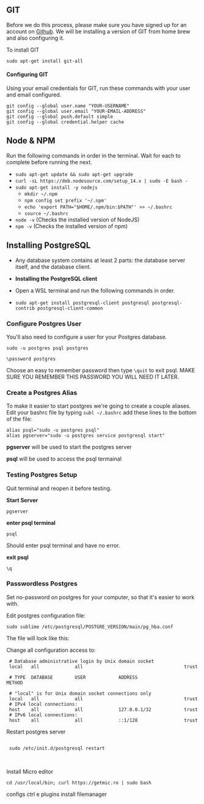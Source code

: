 
## GIT

Before we do this process, please make sure you have signed up for an account on  [Github](http://www.github.com/). We will be installing a version of GIT from home brew and also configuring it.

To install GIT

```
sudo apt-get install git-all

```

#### Configuring GIT

Using your email credentials for GIT, run these commands with your user and email configured.

```
git config --global user.name "YOUR-USERNAME"
git config --global user.email "YOUR-EMAIL-ADDRESS"
git config --global push.default simple
git config --global credential.helper cache
```

## Node & NPM
Run the following commands in order in the terminal. Wait for each to complete before running the next.

-   `sudo apt-get update && sudo apt-get upgrade`
-   `curl -sL https://deb.nodesource.com/setup_14.x | sudo -E bash -`
-   `sudo apt-get install -y nodejs`
    -   `mkdir ~/.npm`
    -   `npm config set prefix '~/.npm'`
    -   `echo 'export PATH="$HOME/.npm/bin:$PATH"' >> ~/.bashrc`
    -   `source ~/.bashrc`
-   `node -v`  (Checks the installed version of NodeJS)
-   `npm -v`  (Checks the installed version of npm)
## Installing PostgreSQL

-   Any database system contains at least 2 parts: the database server itself, and the database client.
    
-   **Installing the PostgreSQL client**
    
-   Open a WSL terminal and run the following commands in order.
-   `sudo apt-get install postgresql-client postgresql postgresql-contrib postgresql-client-common`

### Configure Postgres User

You'll also need to configure a user for your Postgres database.

```
sudo -u postgres psql postgres

\password postgres

```

Choose an easy to remember password then type  `\quit`  to exit psql. MAKE SURE YOU REMEMBER THIS PASSWORD YOU WILL NEED IT LATER.

### Create a Postgres Alias

To make it easier to start postgres we're going to create a couple aliases. Edit your bashrc file by typing  `subl ~/.bashrc`  add these lines to the bottom of the file:

```
alias psql="sudo -u postgres psql"
alias pgserver="sudo -u postgres service postgresql start"

```

**pgserver**  will be used to start the postgres server

**psql**  will be used to access the psql termainal



### Testing Postgres Setup

Quit terminal and reopen it before testing.

**Start Server**

```
pgserver

```

**enter psql terminal**

```
psql

```

Should enter psql terminal and have no error.

**exit psql**

```
\q

```

### Passwordless Postgres

Set no-password on postgres for your computer, so that it's easier to work with.

Edit postgres configuration file:

```
sudo sublime /etc/postgresql/POSTGRE_VERSION/main/pg_hba.conf

```

The file will look like this:

Change all configuration access to:

```
 # Database administrative login by Unix domain socket
 local   all             all                                     trust

 # TYPE  DATABASE        USER            ADDRESS                 METHOD

 # "local" is for Unix domain socket connections only
 local   all             all                                     trust
 # IPv4 local connections:
 host    all             all             127.0.0.1/32            trust
 # IPv6 local connections:
 host    all             all             ::1/128                 trust

```

Restart postgres server

```

 sudo /etc/init.d/postgresql restart

```

[](https://wdi-sg.github.io/gitbook-2019/00-config-deployment/installfest/windows/readme.html)[  
](https://wdi-sg.github.io/gitbook-2019/00-config-deployment/installfest/windows/install3.html)


Install Micro editor
```
cd /usr/local/bin; curl https://getmic.ro | sudo bash
```
configs
ctrl e
plugins install filemanager
